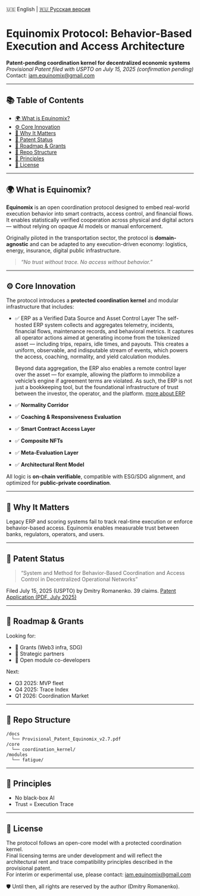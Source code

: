 🇺🇸 English | [🇷🇺 Русская версия](./README_RU.md)
# Equinomix Protocol: Behavior-Based Execution and Access Architecture

**Patent-pending coordination kernel for decentralized economic systems**  
_Provisional Patent filed with USPTO on July 15, 2025 (confirmation pending)_  
Contact: iam.equinomix@gmail.com

---

## 📚 Table of Contents

- [🌍 What is Equinomix?](#-what-is-equinomix)
- [⚙️ Core Innovation](#️-core-innovation)
- [🧠 Why It Matters](#-why-it-matters)
- [🔐 Patent Status](#-patent-status)
- [🚀 Roadmap & Grants](#-roadmap--grants)
- [📂 Repo Structure](#-repo-structure)
- [🧠 Principles](#-principles)
- [🙌 License](#-license)

---

## 🌍 What is Equinomix?

**Equinomix** is an open coordination protocol designed to embed real-world execution behavior into smart contracts, access control, and financial flows. It enables statistically verified cooperation across physical and digital actors — without relying on opaque AI models or manual enforcement.

Originally piloted in the transportation sector, the protocol is **domain-agnostic** and can be adapted to any execution-driven economy: logistics, energy, insurance, digital public infrastructure.

> _“No trust without trace. No access without behavior.”_

---

## ⚙️ Core Innovation

The protocol introduces a **protected coordination kernel** and modular infrastructure that includes:

- ✅ ERP as a Verified Data Source and Asset Control Layer
  The self-hosted ERP system collects and aggregates telemetry, incidents, financial flows, maintenance records, and           behavioral metrics. It captures all operator actions aimed at generating income from the tokenized asset — including         trips, repairs, idle times, and payouts. This creates a uniform, observable, and indisputable stream of events, which        powers the access, coaching, normality, and yield calculation modules.

  Beyond data aggregation, the ERP also enables a remote control layer over the asset — for example, allowing the platform     to immobilize a vehicle’s engine if agreement terms are violated. As such, the ERP is not just a bookkeeping tool, but the   foundational infrastructure of trust between the investor, the operator, and the platform.
  [more about ERP](https://github.com/BigMekCore/equinomix/blob/main/docs/ERP%20Base%20Module.pdf)
- ✅ **Normality Corridor**
- ✅ **Coaching & Responsiveness Evaluation**
- ✅ **Smart Contract Access Layer**
- ✅ **Composite NFTs**
- ✅ **Meta-Evaluation Layer**
- ✅ **Architectural Rent Model**

All logic is **on-chain verifiable**, compatible with ESG/SDG alignment, and optimized for **public-private coordination**.

---

## 🧠 Why It Matters

Legacy ERP and scoring systems fail to track real-time execution or enforce behavior-based access. Equinomix enables measurable trust between banks, regulators, operators, and users.

---

## 🔐 Patent Status

> “System and Method for Behavior-Based Coordination and Access Control in Decentralized Operational Networks”

Filed July 15, 2025 (USPTO) by Dmitry Romanenko. 39 claims. [Patent Application (PDF, July 2025)](./docs/Provisional_Patent_Equinomix_USPTO_2025.pdf)

---

## 🚀 Roadmap & Grants

Looking for:
- 💸 Grants (Web3 infra, SDG)
- 🤝 Strategic partners
- 👷 Open module co-developers

Next:
- Q3 2025: MVP fleet
- Q4 2025: Trace Index
- Q1 2026: Coordination Market

---

## 📂 Repo Structure

```
/docs
  └── Provisional_Patent_Equinomix_v2.7.pdf
/core
  └── coordination_kernel/
/modules
  └── fatigue/
```

---

## 🧠 Principles

- No black-box AI
- Trust = Execution Trace

---

## 🙌 License

The protocol follows an open-core model with a protected coordination kernel.  
Final licensing terms are under development and will reflect the architectural rent and trace compatibility principles described in the provisional patent.  
For interim or experimental use, please contact: iam.equinomix@gmail.com

🛡️ Until then, all rights are reserved by the author (Dmitry Romanenko).
